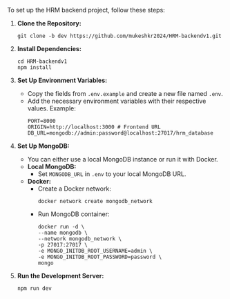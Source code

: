 To set up the HRM backend project, follow these steps:

1.  **Clone the Repository:**

    ```
    git clone -b dev https://github.com/mukeshkr2024/HRM-backendv1.git
    ```

2.  **Install Dependencies:**

    ```
    cd HRM-backendv1
    npm install
    ```

3.  **Set Up Environment Variables:**

    - Copy the fields from `.env.example` and create a new file named `.env`.
    - Add the necessary environment variables with their respective values. Example:
      ```
      PORT=8000
      ORIGIN=http://localhost:3000 # Frontend URL
      DB_URL=mongodb://admin:password@localhost:27017/hrm_database
      ```

4.  **Set Up MongoDB:**

    - You can either use a local MongoDB instance or run it with Docker.
    - **Local MongoDB:**
      - Set `MONGODB_URL` in `.env` to your local MongoDB URL.
    - **Docker:**
      - Create a Docker network:
        ```
        docker network create mongodb_network
        ```
      - Run MongoDB container:
        ```
        docker run -d \
        --name mongodb \
        --network mongodb_network \
        -p 27017:27017 \
        -e MONGO_INITDB_ROOT_USERNAME=admin \
        -e MONGO_INITDB_ROOT_PASSWORD=password \
        mongo
        ```

5.  **Run the Development Server:**

    ```
    npm run dev
    ```
